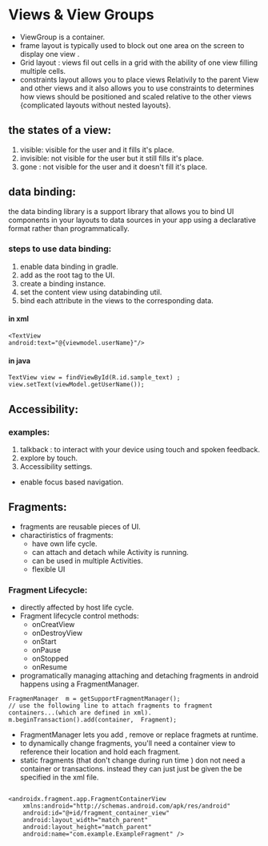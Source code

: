 # Views & View Groups


* ViewGroup is a container.
* frame layout is typically used to block out one area on the screen to display one view .
* Grid layout : views fil out cells in a grid with the ability of one view filling multiple cells.
* constraints layout allows you to place views Relativily to the parent View and other views and it also allows you to use constraints to determines how views should be positioned and scaled relative to the other views {complicated layouts without nested layouts}.

## the states of a view:
1. visible: visible for the user and it fills it's place.
2. invisible: not visible for the user but it still fills it's place.
3. gone : not visible for the user and it doesn't fill it's place.


## data binding:
the data binding library is a support library that allows you to bind UI components in your layouts to data sources in your app using a declarative format rather than programmatically.


### steps to use data binding:
1. enable data binding in gradle.
2. add <layout > as the root tag to the UI.
3. create a binding instance.
4. set the content view using databinding util.
5. bind each attribute in the views to the corresponding data.

#### in xml
```
<TextView
android:text="@{viewmodel.userName}"/>

```
#### in java
```
TextView view = findViewById(R.id.sample_text) ;
view.setText(viewModel.getUserName());

```


## Accessibility:

### examples:
1. talkback : to interact with your device using touch and spoken feedback.
2. explore by touch.
3. Accessibility settings.

* enable focus based navigation.






## Fragments:

* fragments are reusable pieces of UI.
* charactiristics of fragments:
	* have own life cycle.
	* can attach and detach while Activity is running.
	* can be used in multiple Activities.
	* flexible UI


### Fragment Lifecycle:
* directly affected by host life cycle.
* Fragment lifecycle control methods:
	* onCreatView
	* onDestroyView
	* onStart
	* onPause
	* onStopped
	* onResume
* programatically managing attaching and detaching fragments in android happens using a FragmentManager.

```
FragmenManager  m = getSupportFragmentManager();
// use the following line to attach fragments to fragment containers...(which are defined in xml).
m.beginTransaction().add(container,  Fragment);
```

* FragmentManager lets you add , remove or replace fragmets at runtime.
* to dynamically change fragments, you'll need a container view to reference their location and hold each fragment.
* static fragments (that don't change during run time ) don not need a container or transactions. instead they can just just be given the be specified in the xml file.

```

<androidx.fragment.app.FragmentContainerView
    xmlns:android="http://schemas.android.com/apk/res/android"
    android:id="@+id/fragment_container_view"
    android:layout_width="match_parent"
    android:layout_height="match_parent"
    android:name="com.example.ExampleFragment" />

```

